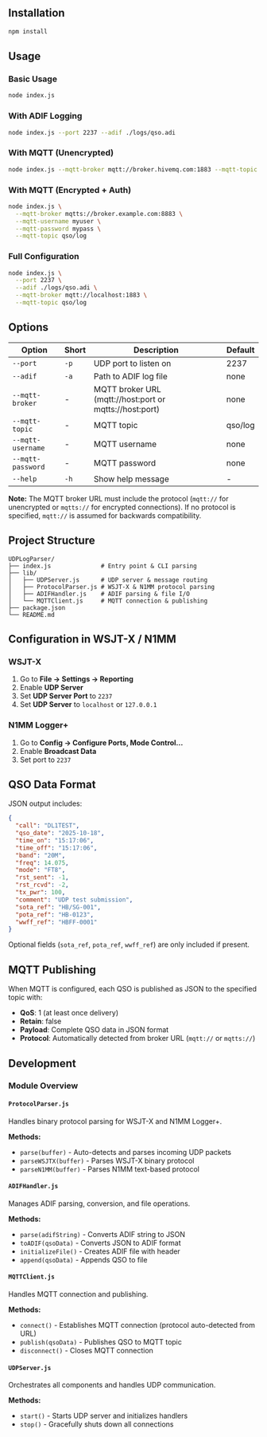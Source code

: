 ## Installation

```bash
npm install
```

## Usage

### Basic Usage

```bash
node index.js
```

### With ADIF Logging

```bash
node index.js --port 2237 --adif ./logs/qso.adi
```

### With MQTT (Unencrypted)

```bash
node index.js --mqtt-broker mqtt://broker.hivemq.com:1883 --mqtt-topic ham/qso
```

### With MQTT (Encrypted + Auth)

```bash
node index.js \
  --mqtt-broker mqtts://broker.example.com:8883 \
  --mqtt-username myuser \
  --mqtt-password mypass \
  --mqtt-topic qso/log
```

### Full Configuration

```bash
node index.js \
  --port 2237 \
  --adif ./logs/qso.adi \
  --mqtt-broker mqtt://localhost:1883 \
  --mqtt-topic qso/log
```

## Options

| Option | Short | Description | Default |
|--------|-------|-------------|---------|
| `--port` | `-p` | UDP port to listen on | 2237 |
| `--adif` | `-a` | Path to ADIF log file | none |
| `--mqtt-broker` | - | MQTT broker URL (mqtt://host:port or mqtts://host:port) | none |
| `--mqtt-topic` | - | MQTT topic | qso/log |
| `--mqtt-username` | - | MQTT username | none |
| `--mqtt-password` | - | MQTT password | none |
| `--help` | `-h` | Show help message | - |

**Note:** The MQTT broker URL must include the protocol (`mqtt://` for unencrypted or `mqtts://` for encrypted connections). If no protocol is specified, `mqtt://` is assumed for backwards compatibility.

## Project Structure

```
UDPLogParser/
├── index.js              # Entry point & CLI parsing
├── lib/
│   ├── UDPServer.js      # UDP server & message routing
│   ├── ProtocolParser.js # WSJT-X & N1MM protocol parsing
│   ├── ADIFHandler.js    # ADIF parsing & file I/O
│   └── MQTTClient.js     # MQTT connection & publishing
├── package.json
└── README.md
```

## Configuration in WSJT-X / N1MM

### WSJT-X
1. Go to **File → Settings → Reporting**
2. Enable **UDP Server**
3. Set **UDP Server Port** to `2237`
4. Set **UDP Server** to `localhost` or `127.0.0.1`

### N1MM Logger+
1. Go to **Config → Configure Ports, Mode Control...**
2. Enable **Broadcast Data**
3. Set port to `2237`

## QSO Data Format

JSON output includes:

```json
{
  "call": "DL1TEST",
  "qso_date": "2025-10-18",
  "time_on": "15:17:06",
  "time_off": "15:17:06",
  "band": "20M",
  "freq": 14.075,
  "mode": "FT8",
  "rst_sent": -1,
  "rst_rcvd": -2,
  "tx_pwr": 100,
  "comment": "UDP test submission",
  "sota_ref": "HB/SG-001",
  "pota_ref": "HB-0123",
  "wwff_ref": "HBFF-0001"
}
```

Optional fields (`sota_ref`, `pota_ref`, `wwff_ref`) are only included if present.

## MQTT Publishing

When MQTT is configured, each QSO is published as JSON to the specified topic with:
- **QoS**: 1 (at least once delivery)
- **Retain**: false
- **Payload**: Complete QSO data in JSON format
- **Protocol**: Automatically detected from broker URL (`mqtt://` or `mqtts://`)

## Development

### Module Overview

#### `ProtocolParser.js`
Handles binary protocol parsing for WSJT-X and N1MM Logger+.

**Methods:**
- `parse(buffer)` - Auto-detects and parses incoming UDP packets
- `parseWSJTX(buffer)` - Parses WSJT-X binary protocol
- `parseN1MM(buffer)` - Parses N1MM text-based protocol

#### `ADIFHandler.js`
Manages ADIF parsing, conversion, and file operations.

**Methods:**
- `parse(adifString)` - Converts ADIF string to JSON
- `toADIF(qsoData)` - Converts JSON to ADIF format
- `initializeFile()` - Creates ADIF file with header
- `append(qsoData)` - Appends QSO to file

#### `MQTTClient.js`
Handles MQTT connection and publishing.

**Methods:**
- `connect()` - Establishes MQTT connection (protocol auto-detected from URL)
- `publish(qsoData)` - Publishes QSO to MQTT topic
- `disconnect()` - Closes MQTT connection

#### `UDPServer.js`
Orchestrates all components and handles UDP communication.

**Methods:**
- `start()` - Starts UDP server and initializes handlers
- `stop()` - Gracefully shuts down all connections